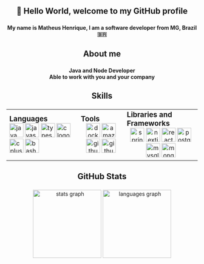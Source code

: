<h2 align="center">👋 Hello World, welcome to my GitHub profile</h2>

### 

<div align="center"><b align="center">My name is Matheus Henrique, I am a software developer from MG, Brazil 🇧🇷</b></div>

### 

<h2 align="center">About me</h2>

### 

<div align="center"><b align="center">Java and Node Developer<br>Able to work with you and your company</b></div>

### 

<h2 align="center">Skills</h2>

### 

<div align="center">
  <table style="width: 100%; table-layout: auto;">
    <tr>
      <td>
        <h3 style="margin: 0; text-align: left;">Languages</h3>
        <div align="left">
          <img src="https://skillicons.dev/icons?i=java" height="37" alt="java logo" />
          <img src="https://skillicons.dev/icons?i=nodejs" height="37" alt="javascript logo" />
          <img src="https://skillicons.dev/icons?i=ts" height="37" alt="typescript logo" />
          <img src="https://skillicons.dev/icons?i=c" height="37" alt="c logo" />
          <img src="https://skillicons.dev/icons?i=cpp" height="37" alt="cplusplus logo" />
          <img src="https://skillicons.dev/icons?i=bash" height="37" alt="bash logo" />
        </div>
      </td>
      <td>
        <h3 style="margin: 0; text-align: left;">Tools</h3>
        <div align="center">
          <img src="https://skillicons.dev/icons?i=docker" height="37" alt="docker logo" />
          <img src="https://skillicons.dev/icons?i=aws" height="37" alt="amazonwebservices logo" />
          <img src="https://skillicons.dev/icons?i=git" height="37" alt="github logo" />
          <img src="https://skillicons.dev/icons?i=github" height="37" alt="github logo" />
        </div>
      </td>
      <td>
        <h3 style="margin: 0; text-align: left;">Libraries and Frameworks</h3>
        <div align="center">
          <img src="https://skillicons.dev/icons?i=spring" height="37" alt="spring logo" />
          <img src="https://skillicons.dev/icons?i=nextjs" height="37" alt="nextjs logo" />
          <img src="https://skillicons.dev/icons?i=react" height="37" alt="react logo" />
          <img src="https://skillicons.dev/icons?i=postgres" height="37" alt="postgresql logo" />
          <img src="https://skillicons.dev/icons?i=mysql" height="37" alt="mysql logo" />
          <img src="https://skillicons.dev/icons?i=mongodb" height="37" alt="mongodb logo" />
        </div>
      </td>
    </tr>
  </table>
</div>

### 

<h2 align="center">GitHub Stats</h2>

### 

<div align="center">
  <img src="https://github-readme-stats.vercel.app/api?username=matheus-hdas&hide_title=true&hide_rank=false&show_icons=true&include_all_commits=false&count_private=true&disable_animations=false&theme=gruvbox_light&locale=en&hide_border=true&order=1" height="180" alt="stats graph"  />
  <img src="https://github-readme-stats.vercel.app/api/top-langs?username=matheus-hdas&locale=en&hide_title=true&layout=compact&card_width=450&langs_count=10&theme=gruvbox_light&hide_border=true&order=2" height="180" alt="languages graph"  />
  <!-- <img src="https://github-readme-activity-graph.vercel.app/graph?username=matheus-hdas&radius=16&theme=gruvbox&area=true&order=5&hide_title=true" height="292" alt="activity-graph graph"  /> -->
</div>

### 
